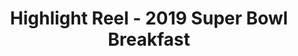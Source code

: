 ---
layout: followup
title: Highlight Reel - 2019 Super Bowl Breakfast
page_sections:
- template: centered-text
  block: centered-text
  content: "<div class='row align-center' style='display: flex; justify-content: center; padding: 8px 20px;'><h3>Highlight Reel <br />2019 Super Bowl Breakfast</h3></div>"
- template: video
  block: video
  link: https://www.youtube.com/watch/P07iECwcRBI
- template: cta
  block: cta
  link:  "mailto:sbb@athletesinaction.org"
  text: Tell Us About Your Experience
---